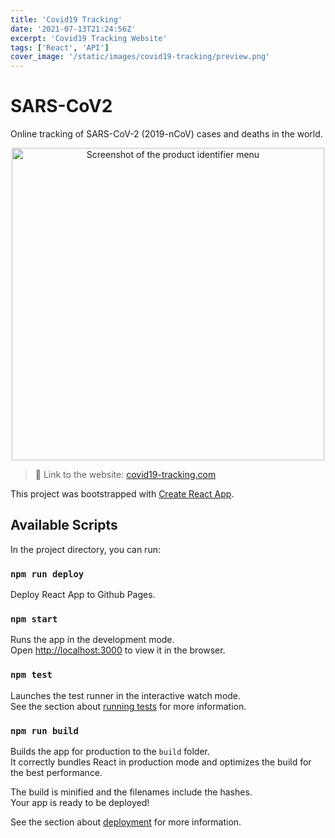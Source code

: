 ```yaml
---
title: 'Covid19 Tracking'
date: '2021-07-13T21:24:56Z'
excerpt: 'Covid19 Tracking Website'
tags: ['React', 'API']
cover_image: '/static/images/covid19-tracking/preview.png'
---
```


# SARS-CoV2

Online tracking of SARS-CoV-2 (2019-nCoV) cases and deaths in the world.

<p align="center">
    <img src="/static/images/covid19-tracking/preview.png" style="width: 500px;" alt="Screenshot of the product identifier menu" />
</p>

> 📖 Link to the website: <a href="https://hoangndst.github.io/covid19-tracking/">covid19-tracking.com</a>

This project was bootstrapped with [Create React App](https://github.com/facebook/create-react-app).

## Available Scripts

In the project directory, you can run:

### `npm run deploy`

Deploy React App to Github Pages.

### `npm start`

Runs the app in the development mode.\
Open [http://localhost:3000](http://localhost:3000) to view it in the browser.

### `npm test`

Launches the test runner in the interactive watch mode.\
See the section about [running tests](https://facebook.github.io/create-react-app/docs/running-tests) for more information.

### `npm run build`

Builds the app for production to the `build` folder.\
It correctly bundles React in production mode and optimizes the build for the best performance.

The build is minified and the filenames include the hashes.\
Your app is ready to be deployed!

See the section about [deployment](https://facebook.github.io/create-react-app/docs/deployment) for more information.